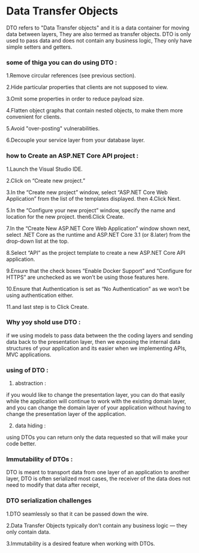 # Data Transfer Objects

DTO refers to "Data Transfer objects" and it is a data container for moving data between layers, They are also termed as transfer objects.
DTO is only used to pass data and does not contain any business logic, They only have simple setters and getters.

### some of thiga you can do using DTO :

1.Remove circular references (see previous section).

2.Hide particular properties that clients are not supposed to view.

3.Omit some properties in order to reduce payload size.

4.Flatten object graphs that contain nested objects, to make them more convenient for clients.

5.Avoid "over-posting" vulnerabilities.

6.Decouple your service layer from your database layer.

### how to Create an ASP.NET Core API project :

1.Launch the Visual Studio IDE.

2.Click on “Create new project.”

3.In the “Create new project” window, select “ASP.NET Core Web Application” from the list of the templates displayed. then 4.Click Next. 

5.In the “Configure your new project” window, specify the name and location for the new project. then6.Click Create. 

7.In the “Create New ASP.NET Core Web Application” window shown next, select .NET Core as the runtime and ASP.NET Core 3.1 (or 8.later) from the drop-down list at the top.

8.Select “API” as the project template to create a new ASP.NET Core API application. 

9.Ensure that the check boxes “Enable Docker Support” and “Configure for HTTPS” are unchecked as we won’t be using those features here.

10.Ensure that Authentication is set as “No Authentication” as we won’t be using authentication either.

11.and last step is to Click Create. 

### Why yoy shold use DTO :

if we using models to pass data between the the coding layers and sending data back to the presentation layer, then we exposing the internal data structures of your application and its easier when we implementing APIs, MVC applications.

### using of DTO :

1. abstraction :

if you would like to change the presentation layer, you can do that easily while the application will continue to work with the existing domain layer, and you can change the domain layer of your application without having to change the presentation layer of the application.

2. data hiding :

using DTOs you can return only the data requested so that will make your code better.


### Immutability of DTOs :

DTO is meant to transport data from one layer of an application to another layer, DTO is often serialized
most cases, the receiver of the data does not need to modify that data after receipt,

### DTO serialization challenges

1.DTO seamlessly so that it can be passed down the wire.

2.Data Transfer Objects typically don’t contain any business logic — they only contain data.

3.Immutability is a desired feature when working with DTOs.

